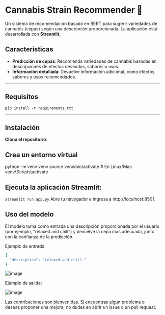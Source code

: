 # Cannabis Strain Recommender 🌿

Un sistema de recomendación basado en BERT para sugerir variedades de cannabis (cepas) según una descripción proporcionada. La aplicación está desarrollada con **Streamlit**.

## Características

- **Predicción de cepas**: Recomienda variedades de cannabis basadas en descripciones de efectos deseados, sabores o usos.
- **Información detallada**: Devuelve información adicional, como efectos, sabores y usos recomendados.

---

## Requisitos

`pip install -r requirements.txt`

---

## Instalación

**Clona el repositorio**:


## Crea un entorno virtual
 python -m venv venv
source venv/bin/activate   # En Linux/Mac
venv\Scripts\activate 


## Ejecuta la aplicación Streamlit:

`streamlit run app.py` 
Abre tu navegador e ingresa a http://localhost:8501.




## Uso del modelo 
El modelo toma como entrada una descripción proporcionada por el usuario (por ejemplo, "relaxed and chill") y devuelve la cepa mas adecuada, junto con la confianza de la predicción.

Ejemplo de entrada:
```bash
{
  "description": "relaxed and chill."
}
```
![image](https://github.com/user-attachments/assets/ed2a645a-57a7-4305-98f5-e63758e78030)

Ejemplo de salida:

![image](https://github.com/user-attachments/assets/4643bd39-bb59-47e4-8dce-57becace3630)



Las contribuciones son bienvenidas. Si encuentras algun problema o deseas proponer una mejora, no dudes en abrir un issue o un pull request.
